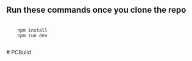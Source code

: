 <h2>Run these commands once you clone the repo</h2>

<pre>
  <code>
    npm install
    npm run dev
  </code>
</pre>
#   P C B u i l d  
 